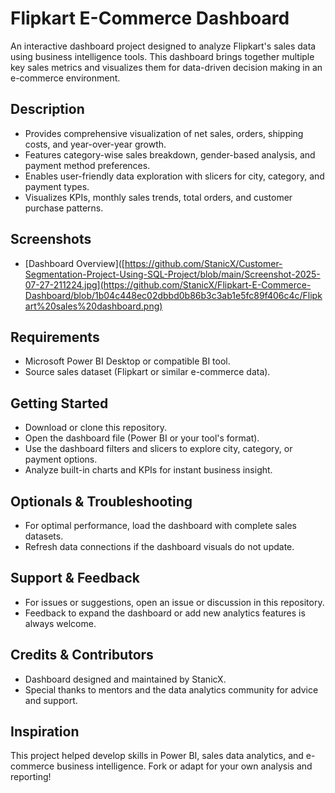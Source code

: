 # Flipkart E-Commerce Dashboard

An interactive dashboard project designed to analyze Flipkart's sales data using business intelligence tools. This dashboard brings together multiple key sales metrics and visualizes them for data-driven decision making in an e-commerce environment.

## Description

- Provides comprehensive visualization of net sales, orders, shipping costs, and year-over-year growth.
- Features category-wise sales breakdown, gender-based analysis, and payment method preferences.
- Enables user-friendly data exploration with slicers for city, category, and payment types.
- Visualizes KPIs, monthly sales trends, total orders, and customer purchase patterns.

## Screenshots

- [Dashboard Overview]([https://github.com/StanicX/Customer-Segmentation-Project-Using-SQL-Project/blob/main/Screenshot-2025-07-27-211224.jpg](https://github.com/StanicX/Flipkart-E-Commerce-Dashboard/blob/1b04c448ec02dbbd0b86b3c3ab1e5fc89f406c4c/Flipkart%20sales%20dashboard.png)

## Requirements

- Microsoft Power BI Desktop or compatible BI tool.
- Source sales dataset (Flipkart or similar e-commerce data).

## Getting Started

- Download or clone this repository.
- Open the dashboard file (Power BI or your tool's format).
- Use the dashboard filters and slicers to explore city, category, or payment options.
- Analyze built-in charts and KPIs for instant business insight.

## Optionals & Troubleshooting

- For optimal performance, load the dashboard with complete sales datasets.
- Refresh data connections if the dashboard visuals do not update.

## Support & Feedback

- For issues or suggestions, open an issue or discussion in this repository.
- Feedback to expand the dashboard or add new analytics features is always welcome.

## Credits & Contributors

- Dashboard designed and maintained by StanicX.
- Special thanks to mentors and the data analytics community for advice and support.

## Inspiration

This project helped develop skills in Power BI, sales data analytics, and e-commerce business intelligence. Fork or adapt for your own analysis and reporting!
